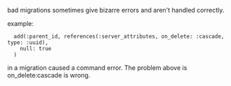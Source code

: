 bad migrations sometimes give bizarre errors and aren't handled correctly.

example:

      add(:parent_id, references(:server_attributes, on_delete: :cascade, type: :uuid),
        null: true
      )


in a migration caused a command error. The problem above is on_delete:cascade is wrong.

